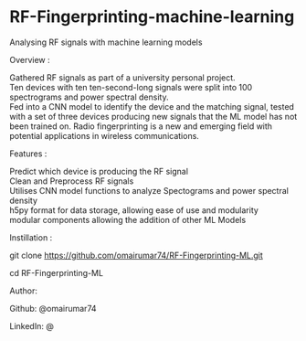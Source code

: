 # RF-Fingerprinting-machine-learning
Analysing RF signals with machine learning models 



Overview :

Gathered RF signals as part of a university personal project.  
Ten devices with ten ten-second-long signals were split into 100 spectrograms and power spectral density.   
Fed into a CNN model to  identify the device and the matching signal,
tested with a set of three devices producing new signals that the ML model has not been trained on. 
Radio fingerprinting is a new and emerging field with potential applications in wireless communications. 


Features :

Predict which device is producing the RF signal  
Clean and Preprocess RF signals  
Utilises CNN model functions to analyze Spectograms and power spectral density  
h5py format for data storage, allowing ease of use and modularity   
modular components allowing the addition of other ML Models   



Instillation :  

git clone https://github.com/omairumar74/RF-Fingerprinting-ML.git  

cd RF-Fingerprinting-ML


Author:  

Github: @omairumar74  

LinkedIn: @

